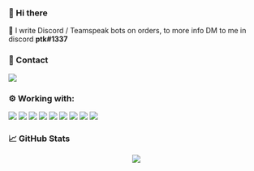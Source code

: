 ### 👋 Hi there
💬 I write Discord / Teamspeak bots on orders, to more info DM to me in discord <b>ptk#1337</b>

### 📧 Contact
[<img src="https://img.shields.io/badge/ptk%238135-%237289DA.svg?&logo=discord&logoColor=white" />](https://discord.com/)

### ⚙️ Working with:
[<img src="https://img.shields.io/badge/java%20-%23007396.svg?logo=java&logoColor=white" />](https://www.java.com/pl/)
[<img src="https://img.shields.io/badge/intellij_idea%20-%23007396.svg?logo=intellij-idea&logoColor=white" />](https://www.jetbrains.com/idea/)
[<img src="https://img.shields.io/badge/mysql-%2315733D.svg?logo=mysql&logoColor=white" />](https://www.mysql.com/)
[<img src="https://img.shields.io/badge/postgresql-%2315733D.svg?logo=postgresql&logoColor=white" />](https://www.postgresql.org/)
[<img src="https://img.shields.io/badge/mongodb-%2315733D.svg?logo=mongodb&logoColor=white" />](https://www.mongodb.com/)
[<img src="https://img.shields.io/badge/redis-%23DC382D.svg?logo=redis&logoColor=white" />](https://redis.io/)
[<img src="https://img.shields.io/badge/jda-%23DC733D.svg?logo=redis&logoColor=white" />](https://github.com/DV8FromTheWorld/JDA)
[<img src="https://img.shields.io/badge/spigot-%23DC733D.svg?logo=mojang-studios&logoColor=white" />](https://www.spigotmc.org/)
[<img src="https://img.shields.io/badge/bungeecord-%23DC733D.svg?logo=mojang-studios&logoColor=white" />](https://www.spigotmc.org/wiki/bungeecord/)

### 📈 GitHub Stats
<div align="center">
  <img src="https://github-readme-stats.vercel.app/api?username=0ptk&show_icons=true&theme=tokyonight" />
</div>
